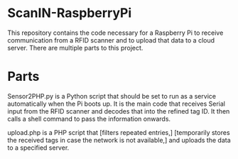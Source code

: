 # ScanIN-RaspberryPi

This repository contains the code necessary for a Raspberry Pi to receive communication from a RFID scanner and to upload that data to a cloud server. There are multiple parts to this project.

# Parts

Sensor2PHP.py is a Python script that should be set to run as a service automatically when the Pi boots up. It is the main code that receives Serial input from the RFID scanner and decodes that into the refined tag ID. It then calls a shell command to pass the information onwards.


upload.php is a PHP script that [filters repeated entries,] [temporarily stores the received tags in case the network is not available,] and uploads the data to a specified server.
